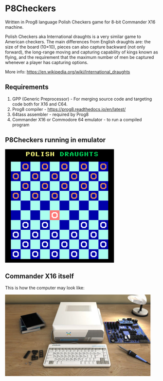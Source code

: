 # P8Checkers
Written in Prog8 language Polish Checkers game for 8-bit Commander X16 machine.

Polish Checkers aka International draughts is a very similar game to American checkers. The main differences from English draughts are: the size of the board (10×10), pieces can also capture backward (not only forward), the long-range moving and capturing capability of kings known as flying, and the requirement that the maximum number of men be captured whenever a player has capturing options.

More info: https://en.wikipedia.org/wiki/International_draughts

## Requirements

1. GPP (Generic Preprocessor) - For merging source code and targeting code both for X16 and C64.
2. Prog8 compiler - https://prog8.readthedocs.io/en/latest/
3. 64tass assembler - required by Prog8
4. Commander X16 or Commodore 64 emulator - to run a compiled program

## P8Checkers running in emulator
![P8Checkers running in emulator](docs/p8checkers.png)

## Commander X16 itself
This is how the computer may look like:

![Commander X16](docs/commanderx16.png)